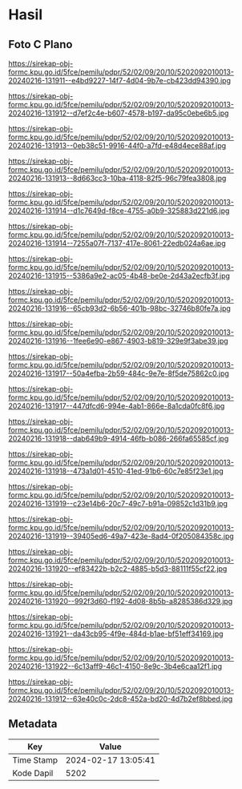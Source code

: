# Hasil

## Foto C Plano

https://sirekap-obj-formc.kpu.go.id/5fce/pemilu/pdpr/52/02/09/20/10/5202092010013-20240216-131911--e4bd9227-14f7-4d04-9b7e-cb423dd94390.jpg

https://sirekap-obj-formc.kpu.go.id/5fce/pemilu/pdpr/52/02/09/20/10/5202092010013-20240216-131912--d7ef2c4e-b607-4578-b197-da95c0ebe6b5.jpg

https://sirekap-obj-formc.kpu.go.id/5fce/pemilu/pdpr/52/02/09/20/10/5202092010013-20240216-131913--0eb38c51-9916-44f0-a7fd-e48d4ece88af.jpg

https://sirekap-obj-formc.kpu.go.id/5fce/pemilu/pdpr/52/02/09/20/10/5202092010013-20240216-131913--8d663cc3-10ba-4118-82f5-96c79fea3808.jpg

https://sirekap-obj-formc.kpu.go.id/5fce/pemilu/pdpr/52/02/09/20/10/5202092010013-20240216-131914--d1c7649d-f8ce-4755-a0b9-325883d221d6.jpg

https://sirekap-obj-formc.kpu.go.id/5fce/pemilu/pdpr/52/02/09/20/10/5202092010013-20240216-131914--7255a07f-7137-417e-8061-22edb024a6ae.jpg

https://sirekap-obj-formc.kpu.go.id/5fce/pemilu/pdpr/52/02/09/20/10/5202092010013-20240216-131915--5386a9e2-ac05-4b48-be0e-2d43a2ecfb3f.jpg

https://sirekap-obj-formc.kpu.go.id/5fce/pemilu/pdpr/52/02/09/20/10/5202092010013-20240216-131916--65cb93d2-6b56-401b-98bc-32746b80fe7a.jpg

https://sirekap-obj-formc.kpu.go.id/5fce/pemilu/pdpr/52/02/09/20/10/5202092010013-20240216-131916--1fee6e90-e867-4903-b819-329e9f3abe39.jpg

https://sirekap-obj-formc.kpu.go.id/5fce/pemilu/pdpr/52/02/09/20/10/5202092010013-20240216-131917--50a4efba-2b59-484c-9e7e-8f5de75862c0.jpg

https://sirekap-obj-formc.kpu.go.id/5fce/pemilu/pdpr/52/02/09/20/10/5202092010013-20240216-131917--447dfcd6-994e-4ab1-866e-8a1cda0fc8f6.jpg

https://sirekap-obj-formc.kpu.go.id/5fce/pemilu/pdpr/52/02/09/20/10/5202092010013-20240216-131918--dab649b9-4914-46fb-b086-266fa65585cf.jpg

https://sirekap-obj-formc.kpu.go.id/5fce/pemilu/pdpr/52/02/09/20/10/5202092010013-20240216-131918--473a1d01-4510-41ed-91b6-60c7e85f23e1.jpg

https://sirekap-obj-formc.kpu.go.id/5fce/pemilu/pdpr/52/02/09/20/10/5202092010013-20240216-131919--c23e14b6-20c7-49c7-b91a-09852c1d31b9.jpg

https://sirekap-obj-formc.kpu.go.id/5fce/pemilu/pdpr/52/02/09/20/10/5202092010013-20240216-131919--39405ed6-49a7-423e-8ad4-0f205084358c.jpg

https://sirekap-obj-formc.kpu.go.id/5fce/pemilu/pdpr/52/02/09/20/10/5202092010013-20240216-131920--ef83422b-b2c2-4885-b5d3-88111f55cf22.jpg

https://sirekap-obj-formc.kpu.go.id/5fce/pemilu/pdpr/52/02/09/20/10/5202092010013-20240216-131920--992f3d60-f192-4d08-8b5b-a8285386d329.jpg

https://sirekap-obj-formc.kpu.go.id/5fce/pemilu/pdpr/52/02/09/20/10/5202092010013-20240216-131921--da43cb95-4f9e-484d-b1ae-bf51eff34169.jpg

https://sirekap-obj-formc.kpu.go.id/5fce/pemilu/pdpr/52/02/09/20/10/5202092010013-20240216-131922--6c13aff9-46c1-4150-8e9c-3b4e6caa12f1.jpg

https://sirekap-obj-formc.kpu.go.id/5fce/pemilu/pdpr/52/02/09/20/10/5202092010013-20240216-131912--63e40c0c-2dc8-452a-bd20-4d7b2ef8bbed.jpg


## Metadata

| Key        | Value               |
| ---------- | ------------------- |
| Time Stamp | 2024-02-17 13:05:41 |
| Kode Dapil | 5202                |



